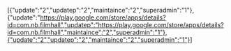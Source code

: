 [{"update":"2","updatep":"2","maintaince":"2","superadmin":"1"},{"update":"https://play.google.com/store/apps/details?id=com.nb.filmhall","updatep":"https://play.google.com/store/apps/details?id=com.nb.filmhall","maintaince":"2","superadmin":"1"},{"update":"2","updatep":"2","maintaince":"2","superadmin":"1"}]

